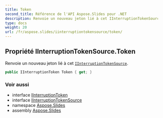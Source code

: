 ```yaml
---
title: Token
second_title: Référence de l'API Aspose.Slides pour .NET
description: Renvoie un nouveau jeton lié à cet IInterruptionTokenSource aspose.slides/iinterruptiontokensource.
type: docs
weight: 20
url: /fr/aspose.slides/iinterruptiontokensource/token/
---
```


## Propriété IInterruptionTokenSource.Token

Renvoie un nouveau jeton lié à cet [`IInterruptionTokenSource`](../../iinterruptiontokensource).

```csharp
public IInterruptionToken Token { get; }
```

### Voir aussi

* interface [IInterruptionToken](../../iinterruptiontoken)
* interface [IInterruptionTokenSource](../../iinterruptiontokensource)
* namespace [Aspose.Slides](../../iinterruptiontokensource)
* assembly [Aspose.Slides](../../../)

<!-- NE PAS ÉDITER : généré par xmldocmd pour Aspose.Slides.dll -->